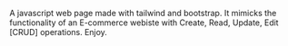 A javascript web page made with tailwind and bootstrap. It mimicks the functionality of an E-commerce webiste with Create, Read, Update, Edit [CRUD] operations. Enjoy.
